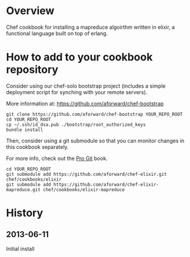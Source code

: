 # Overview #
Chef cookbook for installing a mapreduce algoirthm written in  elixir, a functional language built on top of erlang.

# How to add to your cookbook repository #

Consider using our chef-solo bootstrap project (includes a simple deployment script for synching with your remote servers).

More information at: https://github.com/aforward/chef-bootstrap

```
git clone https://github.com/aforward/chef-bootstrap YOUR_REPO_ROOT
cd YOUR_REPO_ROOT
cp ~/.ssh/id_dsa.pub ./bootstrap/root_authorized_keys
bundle install
```

Then, consider using a git submodule so that you can monitor changes in this cookbook separately.

For more info, check out the [Pro Git](http://progit.org/book/ch6-6.html) book.

```
cd YOUR_REPO_ROOT
git submodule add https://github.com/aforward/chef-elixir.git chef/cookbooks/elixir
git submodule add https://github.com/aforward/chef-elixir-mapreduce.git chef/cookbooks/elixir-mapreduce
```

History
=======

2013-06-11
------------
Initial install
